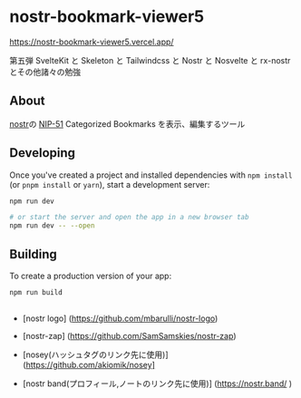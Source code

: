 # nostr-bookmark-viewer5

https://nostr-bookmark-viewer5.vercel.app/

第五弾 SvelteKit と Skeleton と Tailwindcss と Nostr と Nosvelte と rx-nostr とその他諸々の勉強

## About

[nostr](https://github.com/nostr-protocol/nostr)の
[NIP-51](https://github.com/nostr-protocol/nips/blob/master/51.md)
Categorized Bookmarks を表示、編集するツール

## Developing

Once you've created a project and installed dependencies with `npm install` (or `pnpm install` or `yarn`), start a development server:

```bash
npm run dev

# or start the server and open the app in a new browser tab
npm run dev -- --open
```

## Building

To create a production version of your app:

```bash
npm run build
```

##

- [nostr logo] (https://github.com/mbarulli/nostr-logo)

- [nostr-zap] (https://github.com/SamSamskies/nostr-zap)

- [nosey(ハッシュタグのリンク先に使用)] (https://github.com/akiomik/nosey]

- [nostr band(プロフィール,ノートのリンク先に使用)] (https://nostr.band/
  )
